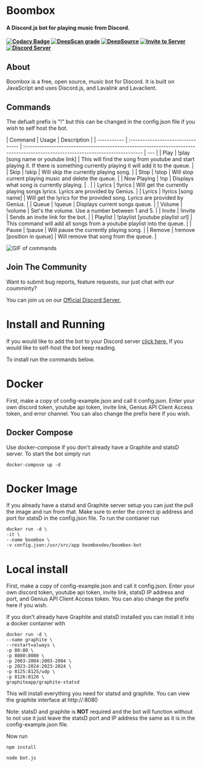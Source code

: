 <h1>Boombox</h1>

<h4>A Discord.js bot for playing music from Discord.<h4>

[![Codacy Badge](https://app.codacy.com/project/badge/Grade/12aec9b09d3442db9d72b07f5988a8e0)](https://www.codacy.com/gh/Boombox-Discord/Boombox/dashboard?utm_source=github.com&utm_medium=referral&utm_content=Boombox-Discord/Boombox&utm_campaign=Badge_Grade)
[![DeepScan grade](https://deepscan.io/api/teams/11492/projects/14622/branches/276517/badge/grade.svg)](https://deepscan.io/dashboard#view=project&tid=11492&pid=14622&bid=276517)
[![DeepSource](https://deepsource.io/gh/Boombox-Discord/Boombox.svg/?label=active+issues&show_trend=true)](https://deepsource.io/gh/Boombox-Discord/Boombox/?ref=repository-badge)
<a href="https://discord.com/api/oauth2/authorize?client_id=678819994250772480&permissions=36785152&scope=bot">
<img src="https://img.shields.io/badge/Invite-to%20your%20server-blue.svg?style=for-the-badge" alt="Invite to Server">
</a>
<a href="https://discord.gg/invite/HKnyEB9">
<img src="https://discordapp.com/api/guilds/770511689258237973/widget.png?style=shield" alt="Discord Server">
</a>

## About

Boombox is a free, open source, music bot for Discord. It is built on JavaScript and uses Discord.js, and Lavalink and Lavaclient.

## Commands

The defualt prefix is "!" but this can be changed in the config.json file if you wish to self host the bot.

| Command     | Usage                             | Description                                                                                                                     |
| ----------- | :-------------------------------- | :------------------------------------------------------------------------------------------------------------------------------ | --- |
| Play        | !play [song name or youtube link] | This will find the song from youtube and start playing it. If there is something currently playing it will add it to the queue. |
| Skip        | !skip                             | Will skip the currently playing song.                                                                                           |
| Stop        | !stop                             | Will stop current playing music and delete the queue.                                                                           |
| Now Playing | !np                               | Displays what song is currently playing.                                                                                        | .   |
| Lyrics      | !lyrics                           | Will get the currently playing songs lyrics. Lyrics are provided by Genius.                                                     |
| Lyrics      | !lyrics [song name]               | Will get the lyrics for the provided song. Lyrics are provided by Genius.                                                       |
| Queue       | !queue                            | Displays current songs queue.                                                                                                   |
| Volume      | !volume                           | Set's the volume. Use a number between 1 and 5.                                                                                 |
| Invite      | !invite                           | Sends an invite link for the bot.                                                                                               |
| Playlist    | !playlist [youtube playlist url]  | This command will add all songs from a youtube playlist into the queue.                                                         |
| Pause       | !pause                            | Will pause the currently playing song.                                                                                          |
| Remove      | !remove [position in queue]       | Will remove that song from the queue.                                                                                           |

![GIF of commands](https://boombox.quirky.codes/IMG/Header.gif)

## Join The Community

Want to submit bug reports, feature requests, our just chat with our coumminty?

You can join us on our [Official Discord Server.](https://discord.gg/HKnyEB9)

# Install and Running

If you would like to add the bot to your Discord server [click here.](https://discord.com/api/oauth2/authorize?client_id=678819994250772480&permissions=36785152&scope=bot) If you would like to self-host the bot keep reading.

To install run the commands below.

# Docker

First, make a copy of config-example.json and call it config.json. Enter your own discord token, youtube api token, invite link, Genius API Client Access token, and error channel. You can also change the prefix here if you wish.

## Docker Compose

Use docker-compose if you don't already have a Graphite and statsD server. To start the bot simply run

```
docker-compose up -d
```

# Docker Image

If you already have a statsd and Graphite server setup you can just the pull the image and run from that. Make sure to enter the correct ip address and port for statsD in the config.json file. To run the contianer run

```
docker run -d \
-it \
--name boombox \
-v config.json:/usr/src/app boomboxdev/boombox-bot
```

# Local install

First, make a copy of config-example.json and call it config.json. Enter your own discord token, youtube api token, invite link, statsD IP address and port, and Genius API Client Access token. You can also change the prefix here if you wish.

If you don't already have Graphite and statsD installed you can install it into a docker container with

```
docker run -d \
--name graphite \
--restart=always \
-p 80:80 \
-p 8080:8080 \
-p 2003-2004:2003-2004 \
-p 2023-2024:2023-2024 \
-p 8125:8125/udp \
-p 8126:8126 \
graphiteapp/graphite-statsd
```

This will install everything you need for statsd and graphite. You can view the graphite interface at http://<containerip>:8080

Note: statsD and graphite is **NOT** required and the bot will function without to not use it just leave the statsD port and IP address the same as it is in the config-example.json file.

Now run

```
npm install

node bot.js
```

